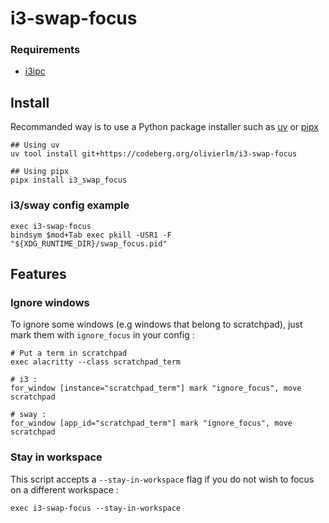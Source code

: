 # i3-swap-focus

### Requirements

* [i3ipc](https://github.com/altdesktop/i3ipc-python)

## Install

Recommanded way is to use a Python package installer such as [uv](https://docs.astral.sh/uv/) or [pipx](https://github.com/pypa/pipx)

```
## Using uv
uv tool install git+https://codeberg.org/olivierlm/i3-swap-focus

## Using pipx
pipx install i3_swap_focus
```

### i3/sway config example

```
exec i3-swap-focus
bindsym $mod+Tab exec pkill -USR1 -F "${XDG_RUNTIME_DIR}/swap_focus.pid"
```

## Features

### Ignore windows

To ignore some windows (e.g windows that belong to scratchpad), just mark them with ``ignore_focus`` in your config :

```
# Put a term in scratchpad
exec alacritty --class scratchpad_term

# i3 :
for_window [instance="scratchpad_term"] mark "ignore_focus", move scratchpad

# sway :
for_window [app_id="scratchpad_term"] mark "ignore_focus", move scratchpad
```

### Stay in workspace

This script accepts a ``--stay-in-workspace`` flag if you do not wish to focus on a different workspace :
```
exec i3-swap-focus --stay-in-workspace
```

